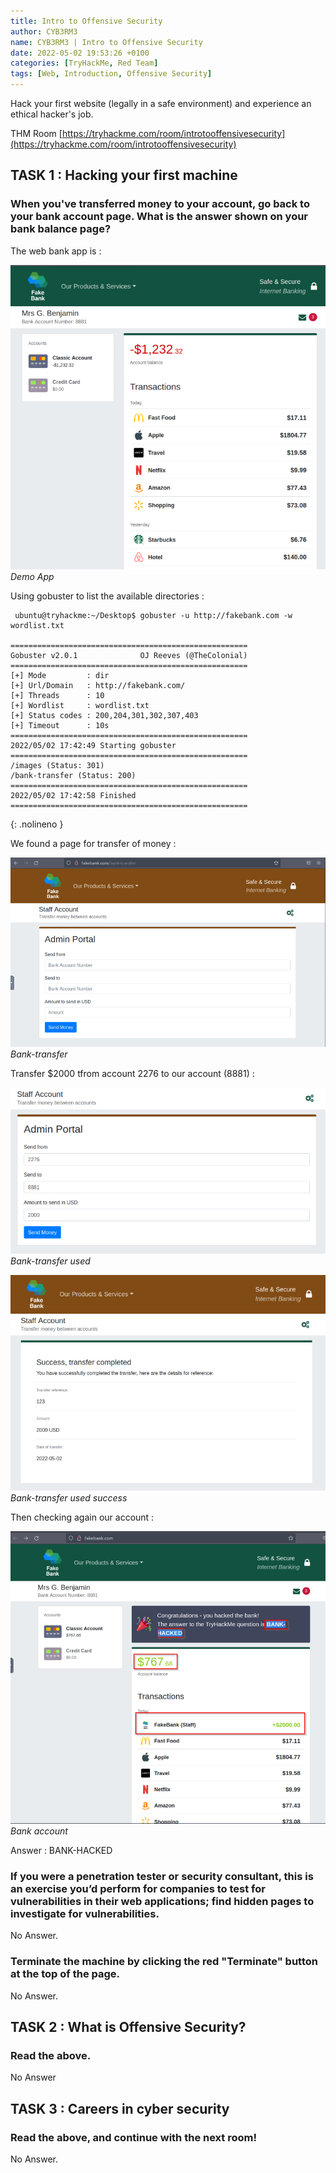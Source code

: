 ```yaml
---
title: Intro to Offensive Security
author: CYB3RM3
name: CYB3RM3 | Intro to Offensive Security
date: 2022-05-02 19:53:26 +0100
categories: [TryHackMe, Red Team]
tags: [Web, Introduction, Offensive Security]
---
```


Hack your first website (legally in a safe environment) and experience an ethical hacker's job.

THM Room [https://tryhackme.com/room/introtooffensivesecurity](https://tryhackme.com/room/introtooffensivesecurity)


## TASK 1 : Hacking your first machine
### When you've transferred money to your account, go back to your bank account page. What is the answer shown on your bank balance page? 
The web bank app is :

![Demo App](/images/thm/introtooffensivesecurity/introtooffensivesecurity_1.png)
_Demo App_

Using gobuster to list the available directories :

```console
 ubuntu@tryhackme:~/Desktop$ gobuster -u http://fakebank.com -w wordlist.txt 

=====================================================
Gobuster v2.0.1              OJ Reeves (@TheColonial)
=====================================================
[+] Mode         : dir
[+] Url/Domain   : http://fakebank.com/
[+] Threads      : 10
[+] Wordlist     : wordlist.txt
[+] Status codes : 200,204,301,302,307,403
[+] Timeout      : 10s
=====================================================
2022/05/02 17:42:49 Starting gobuster
=====================================================
/images (Status: 301)
/bank-transfer (Status: 200)
=====================================================
2022/05/02 17:42:58 Finished
=====================================================
```
{: .nolineno }

We found a page for transfer of money :

![Bank-transfer](/images/thm/introtooffensivesecurity/introtooffensivesecurity_2.png)
_Bank-transfer_

Transfer $2000 tfrom account 2276 to our account (8881) :

![Bank-transfer used](/images/thm/introtooffensivesecurity/introtooffensivesecurity_3.png)
_Bank-transfer used_

![Bank-transfer used success](/images/thm/introtooffensivesecurity/introtooffensivesecurity_4.png)
_Bank-transfer used success_

Then checking again our account :

![Bank account](/images/thm/introtooffensivesecurity/introtooffensivesecurity_5.png)
_Bank account_

Answer : BANK-HACKED

### If you were a penetration tester or security consultant, this is an exercise you’d perform for companies to test for vulnerabilities in their web applications; find hidden pages to investigate for vulnerabilities.
No Answer.

### Terminate the machine by clicking the red "Terminate" button at the top of the page.
No Answer.

## TASK 2 : What is Offensive Security? 
### Read the above. 
No Answer

## TASK 3 : Careers in cyber security 
### Read the above, and continue with the next room!
No Answer.